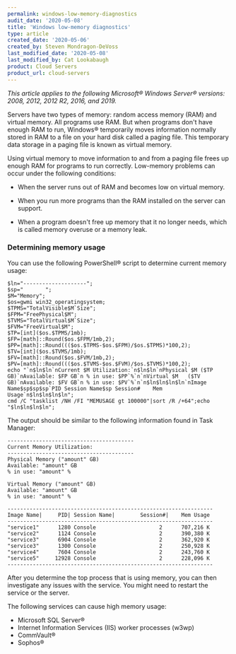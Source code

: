 ```yaml
---
permalink: windows-low-memory-diagnostics
audit_date: '2020-05-08'
title: 'Windows low-memory diagnostics'
type: article
created_date: '2020-05-06'
created_by: Steven Mondragon-DeVoss
last_modified_date: '2020-05-08'
last_modified_by: Cat Lookabaugh
product: Cloud Servers
product_url: cloud-servers
---
```


*This article applies to the following Microsoft&reg; Windows Server&reg; versions: 2008, 2012,
2012 R2, 2016, and 2019.*

Servers have two types of memory: random access memory (RAM) and virtual memory. All programs use RAM.
But when programs don't have enough RAM to run, Windows&reg; temporarily moves information normally stored
in RAM to a file on your hard disk called a paging file. This temporary data storage in a paging file is
known as virtual memory. 

Using virtual memory to move information to and from a paging file frees up enough RAM for programs to
run correctly. Low-memory problems can occur under the following conditions:

- When the server runs out of RAM and becomes low on virtual memory.

- When you run more programs than the RAM installed on the server can support.

- When a program doesn't free up memory that it no longer needs, which is called memory overuse or a memory leak.

### Determining memory usage

You can use the following PowerShell&reg; script to determine current memory usage:

    $ln="--------------------";
    $sp="       ";
    $M="Memory";
    $os=gwmi win32_operatingsystem;
    $TPMS="TotalVisible$M`Size";
    $FPM="FreePhysical$M";
    $TVMS="TotalVirtual$M`Size";
    $FVM="FreeVirtual$M";
    $TP=[int]($os.$TPMS/1mb);
    $FP=[math]::Round($os.$FPM/1mb,2);
    $PP=[math]::Round((($os.$TPMS-$os.$FPM)/$os.$TPMS)*100,2);
    $TV=[int]($os.$TVMS/1mb);
    $FV=[math]::Round($os.$FVM/1mb,2);
    $PV=[math]::Round((($os.$TVMS-$os.$FVM)/$os.$TVMS)*100,2);
    echo "`n$ln$ln`nCurrent $M Utilization:`n$ln$ln`nPhysical $M ($TP GB)`nAvailable: $FP GB`n % in use: $PP`%`n`nVirtual $M   ($TV GB)`nAvailable: $FV GB`n % in use: $PV`%`n`n$ln$ln$ln$ln`nImage Name$sp$sp$sp`PID Session Name$sp Session#    Mem Usage`n$ln$ln$ln$ln";
    cmd /C "tasklist /NH /FI "MEMUSAGE gt 100000"|sort /R /+64";echo "$ln$ln$ln$ln";

The output should be similar to the following information found in Task Manager:

    ----------------------------------------
    Current Memory Utilization:
    ----------------------------------------
    Physical Memory ("amount" GB)
    Available: "amount" GB
    % in use: "amount" %

    Virtual Memory ("amount" GB)
    Available: "amount" GB
    % in use: "amount" %

    -----------------------------------------------------------------
    Image Name|     PID| Session Name|        Session#|    Mem Usage
    -----------------------------------------------------------------
    "service1"      1280 Console                    2      707,216 K
    "service2"      1124 Console                    2      390,380 K
    "service3"      6904 Console                    2      362,920 K
    "service3"      1300 Console                    2      250,928 K
    "service4"      7604 Console                    2      243,760 K
    "service5"     12928 Console                    2      228,096 K
    -----------------------------------------------------------------

After you determine the top process that is using memory, you can then investigate any issues with the service.
You might need to restart the service or the server.

The following services can cause high memory usage:

- Microsoft SQL Server&reg;
- Internet Information Services (IIS) worker processes (w3wp)
- CommVault&reg;
- Sophos&reg;
